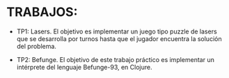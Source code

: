# TRABAJOS:
- TP1: Lasers. El objetivo es implementar un juego tipo puzzle de lasers que se desarrolla por turnos hasta que el jugador encuentra la solución del problema.

- TP2: Befunge. El objetivo de este trabajo práctico es implementar un intérprete del lenguaje Befunge-93, en Clojure.